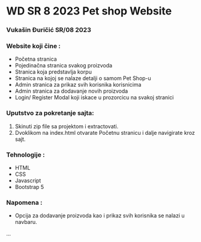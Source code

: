 # WD SR 8 2023 Pet shop Website


### Vukašin Đuričić SR/08 2023


### Website koji čine :
 - Početna stranica
 - Pojedinačna stranica svakog proizvoda
 - Stranica koja predstavlja korpu
 - Stranica na kojoj se nalaze detalji o samom Pet Shop-u
 - Admin stranica za prikaz svih korisnika korisnicima
 - Admin stranica za dodavanje novih proizvoda 
 - Login/ Register Modal koji iskace u prozorcicu na svakoj stranici

### Uputstvo za pokretanje sajta: 
 1. Skinuti zip file sa projektom i extractovati.
 2. Dvoklikom na index.html otvarate Početnu stranicu i dalje navigirate kroz sajt.

### Tehnologije :
 - HTML
 - CSS
 - Javascript
 - Bootstrap 5

### Napomena :
 - Opcija za dodavanje proizvoda kao i prikaz svih korisnika se nalazi u navbaru.

...